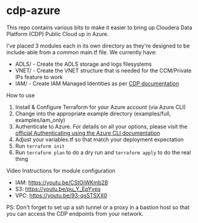 # cdp-azure

This repo contains various bits to make it easier to bring up Cloudera Data Platform (CDP) Public Cloud up in Azure.

I've placed 3 modules each in its own directory as they're designed to be include-able from a common main.tf file.
We currently have:
- ADLS/  - Create the ADLS storage and logs filesystems
- VNET/ - Create the VNET structure that is needed for the CCM/Private IPs feature to work
- IAM/ - Create IAM Managed Identities as per [CDP documentation](https://docs.cloudera.com/management-console/cloud/environments-azure/topics/mc-az-minimal-setup-for-cloud-storage.html)

How to use

1. Install & Configure Terraform for your Azure account (via Azure CLI)
2. Change into the appropriate example directory (examples/full, examples/iam_only)
3. Authenticate to Azure.  For details on all your options, please visit the [official Authenticating using the Azure CLI documentation](https://www.terraform.io/docs/providers/azurerm/guides/azure_cli.html)
4. Adjust your variables.tf so that match your deployment expectation
4. Run `terraform init`
5. Run `terraform plan` to do a dry run and `terraform apply` to do the real thing

Video Instructions for module configuration
- IAM: https://youtu.be/CStOiWKmb28
- S3:  https://youtu.be/pu_Y_EpYvps
- VPC: https://youtu.be/93-qsSTSXX0

 PS: Don't forget to set up a ssh tunnel or a proxy in a bastion host so that you can access the CDP endpoints from your network.
